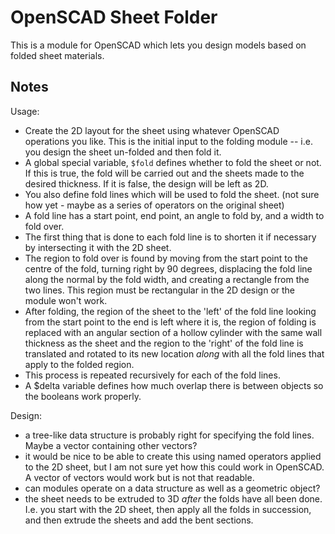 # OpenSCAD Sheet Folder

This is a module for OpenSCAD which lets you design models based on folded sheet materials.

## Notes

Usage:
- Create the 2D layout for the sheet using whatever OpenSCAD operations you like. This is the initial input to the folding module -- i.e. you design the sheet un-folded and then fold it.
- A global special variable, `$fold` defines whether to fold the sheet or not. If this is true, the fold will be carried out and the sheets made to the desired thickness. If it is false, the design will be left as 2D.
- You also define fold lines which will be used to fold the sheet. (not sure how yet - maybe as a series of operators on the original sheet)
- A fold line has a start point, end point, an angle to fold by, and a width to fold over. 
- The first thing that is done to each fold line is to shorten it if necessary by intersecting it with the 2D sheet.
- The region to fold over is found by moving from the start point to the centre of the fold, turning right by 90 degrees, displacing the fold line along the normal by the fold width, and creating a rectangle from the two lines. This region must be rectangular in the 2D design or the module won't work.
- After folding, the region of the sheet to the 'left' of the fold line looking from the start point to the end is left where it is, the region of folding is replaced with an angular section of a hollow cylinder with the same wall thickness as the sheet and the region to the 'right' of the fold line is translated and rotated to its new location *along* with all the fold lines that apply to the folded region.
- This process is repeated recursively for each of the fold lines.
- A $delta variable defines how much overlap there is between objects so the booleans work properly.

Design:
- a tree-like data structure is probably right for specifying the fold lines. Maybe a vector containing other vectors? 
- it would be nice to be able to create this using named operators applied to the 2D sheet, but I am not sure yet how this could work in OpenSCAD. A vector of vectors would work but is not that readable.
- can modules operate on a data structure as well as a geometric object?
- the sheet needs to be extruded to 3D *after* the folds have all been done. I.e. you start with the 2D sheet, then apply all the folds in succession, and then extrude the sheets and add the bent sections.

